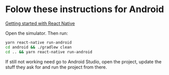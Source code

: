 # Folow these instructions for Android

[Getting started with React Native](https://reactnative.dev/docs/getting-started)

Open the simulator. Then run:

```bash
yarn react-native run-android
cd android && ./gradlew clean
cd .. && yarn react-native run-android
```

If still not working need go to Android Studio, open the project, update the stuff they ask for and run the project from there.
